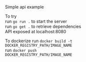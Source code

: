 Simple api example

To try<br>
run <code>go run .</code> to start the server <br>
run <code>go get .</code> to retrieve dependencies<br>
API exposed at localhost:8080

To dockerize
run <code>docker build -t DOCKER_REGISTRY_PATH/IMAGE_NAME</code><br>
run <code>docker push DOCKER_REGISTRY_PATH/IMAGE_NAME</code><br>
